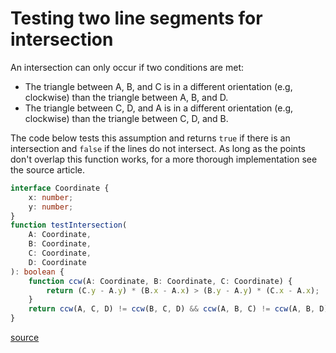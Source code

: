 # Testing two line segments for intersection

An intersection can only occur if two conditions are met:

- The triangle between A, B, and C is in a different orientation (e.g, clockwise) than the triangle between A, B, and D.
- The triangle between C, D, and A is in a different orientation (e.g, clockwise) than the triangle between C, D, and B.

The code below tests this assumption and returns `true` if there is an intersection and `false` if the lines do not intersect. As long as the points don't overlap this function works, for a more thorough implementation see the source article.

```typescript
interface Coordinate {
	x: number;
	y: number;
}
function testIntersection(
	A: Coordinate,
	B: Coordinate,
	C: Coordinate,
	D: Coordinate
): boolean {
	function ccw(A: Coordinate, B: Coordinate, C: Coordinate) {
		return (C.y - A.y) * (B.x - A.x) > (B.y - A.y) * (C.x - A.x);
	}
	return ccw(A, C, D) != ccw(B, C, D) && ccw(A, B, C) != ccw(A, B, D);
}
```

[source](https://www.geeksforgeeks.org/check-if-two-given-line-segments-intersect/)
